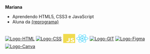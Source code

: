 **Mariana**

- Aprendendo HTML5, CSS3 e JavaScript
- Aluna da [{reprograma}](https://www.reprograma.com.br)
  
</div>
<div style="display: inline_block"><br>
  <a href="https://developer.mozilla.org/pt-BR/docs/Web/HTML"><img align="center" alt="Logo-HTML" height="30" width="40" src="https://cdn.jsdelivr.net/gh/devicons/devicon/icons/html5/html5-original-wordmark.svg"></a>
  <a href="https://developer.mozilla.org/pt-BR/docs/Web/CSS"><img align="center" alt="Logo-CSS" height="30" width="40" src="https://cdn.jsdelivr.net/gh/devicons/devicon/icons/css3/css3-original-wordmark.svg"></a>
  <a href="https://developer.mozilla.org/pt-BR/docs/Web/JavaScript"><img align="center" alt="Logo-Js" height="30" width="40" src="https://raw.githubusercontent.com/devicons/devicon/master/icons/javascript/javascript-plain.svg"></a>
  <a href="https://pt-br.reactjs.org/"><img align="center" alt="Logo-React" height="30" width="40" src="https://raw.githubusercontent.com/devicons/devicon/master/icons/react/react-original.svg"></a>
  <a href="https://git-scm.com/"><img align="center" alt="Logo-GIT" height="30" width="40" src="https://cdn.jsdelivr.net/gh/devicons/devicon/icons/git/git-original-wordmark.svg"></a>
  <a href="https://www.figma.com/"><img align="center" alt="Logo-Figma" height="30" width="40" src="https://cdn.jsdelivr.net/gh/devicons/devicon/icons/figma/figma-original.svg"></a>
  <a href="https://www.canva.com/"><img align="center" alt="Logo-Canva" height="30" width="40" src="https://cdn.jsdelivr.net/gh/devicons/devicon/icons/canva/canva-original.svg"></a>
</div>
